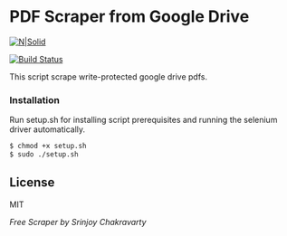 # PDF Scraper from Google Drive

[![N|Solid](https://cldup.com/dTxpPi9lDf.thumb.png)](https://nodesource.com/products/nsolid)

[![Build Status](https://travis-ci.org/joemccann/dillinger.svg?branch=master)](https://travis-ci.org/joemccann/dillinger)

This script scrape write-protected google drive pdfs.

### Installation

Run setup.sh for installing script prerequisites and running the selenium driver automatically.

```sh
$ chmod +x setup.sh
$ sudo ./setup.sh
```

License
----

MIT

_Free Scraper by Srinjoy Chakravarty_
